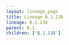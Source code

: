 ```yaml
---
layout: lineage_page
title: Lineage B.1.138
lineage: B.1.138
parent: B.1
children: ['B.1.138']
---
```

